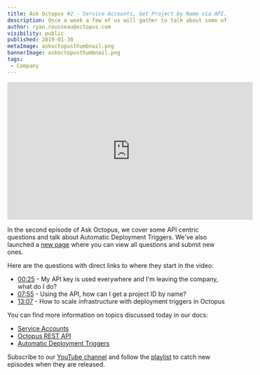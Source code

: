```yaml
---
title: Ask Octopus #2 - Service Accounts, Get Project by Name via API, Deployment Triggers
description: Once a week a few of us will gather to talk about some of the most interesting questions we have gotten over the past week and how we went about solving them.  
author: ryan.rousseau@octopus.com
visibility: public
published: 2019-01-30
metaImage: askoctopusthumbnail.png
bannerImage: askoctopusthumbnail.png
tags:
 - Company
---
```


<iframe width="560" height="315" src="https://www.youtube.com/embed/7W_TPzjZoJQ" frameborder="0" allowfullscreen></iframe> 

In the second episode of Ask Octopus, we cover some API centric questions and talk about Automatic Deployment Triggers. We've also launched a [new page](https://hello.octopus.com/ask-octopus) where you can view all questions and submit new ones.

Here are the questions with direct links to where they start in the video:

- [00:25](https://www.youtube.com/watch?v=7W_TPzjZoJQ&t=25s) - My API key is used everywhere and I'm leaving the company, what do I do?
- [07:55](https://www.youtube.com/watch?v=7W_TPzjZoJQ&t=475s) - Using the API, how can I get a project ID by name?
- [13:07](https://www.youtube.com/watch?v=7W_TPzjZoJQ&t=787s) - How to scale infrastructure with deployment triggers in Octopus

You can find more information on topics discussed today in our docs:

- [Service Accounts](https://octopus.com/docs/administration/managing-users-and-teams/service-accounts)
- [Octopus REST API](https://octopus.com/docs/api-and-integration/api)
- [Automatic Deployment Triggers](https://octopus.com/docs/deployment-process/project-triggers/automatic-deployment-triggers)

Subscribe to our [YouTube channel](https://www.youtube.com/channel/UCURDSDCwx9ZiCMcLdc8d6Uw?sub_confirmation=1) and follow the [playlist](https://www.youtube.com/playlist?list=PLAGskdGvlaw3-cd9rPiwhwfUo7kDGnOBh) to catch new episodes when they are released.
